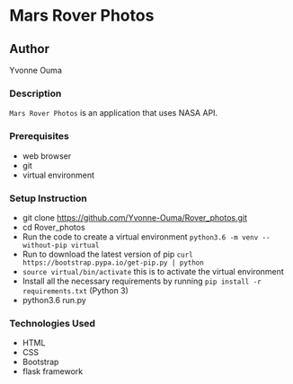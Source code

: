 # Mars Rover Photos
## Author
Yvonne Ouma

### Description
```Mars Rover Photos``` is an application that uses NASA API.
### Prerequisites
* web browser 
* git
* virtual environment

### Setup Instruction

* git clone https://github.com/Yvonne-Ouma/Rover_photos.git
* cd Rover_photos
* Run the code to create a virtual environment ```python3.6 -m venv --without-pip virtual```
* Run to download the latest version of pip ```curl https://bootstrap.pypa.io/get-pip.py | python```
* ```source virtual/bin/activate``` this is to activate the virtual environment
* Install all the necessary requirements by running ```pip install -r requirements.txt``` (Python 3)
* python3.6 run.py

### Technologies Used
* HTML
* CSS
* Bootstrap
* flask framework
